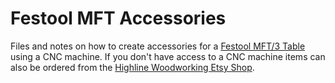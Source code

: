 # Festool MFT Accessories
Files and notes on how to create accessories for a [Festool MFT/3 Table](https://www.festoolusa.com/accessories/sawing/underframes-and-work-benches/work-benches/495315---mft3) using a CNC machine.  If you don't have access to a CNC machine items can also be ordered from the [Highline Woodworking Etsy Shop](https://www.etsy.com/shop/HighlineWoodworking).
